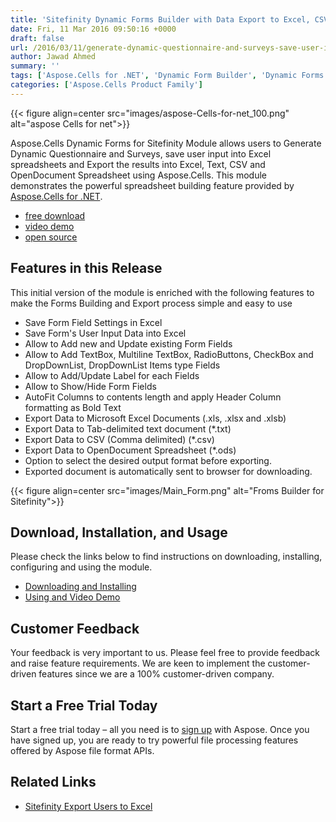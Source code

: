 ```yaml
---
title: 'Sitefinity Dynamic Forms Builder with Data Export to Excel, CSV, Text and OpenDocument Spreadsheet using Aspose.Cells for .NET'
date: Fri, 11 Mar 2016 09:50:16 +0000
draft: false
url: /2016/03/11/generate-dynamic-questionnaire-and-surveys-save-user-input-into-excel-spreahsheet-and-export-the-results-into-excel-text-csv-and-opendocument-spreadsheet-using-aspose.cells-forms-for-sitefinity/
author: Jawad Ahmed
summary: ''
tags: ['Aspose.Cells for .NET', 'Dynamic Form Builder', 'Dynamic Forms Builder for Sitefinity', 'Export Data to Excel or CSV', 'Export to CSV', 'Export to Excel', 'Export to OpenDocument Spreadsheet', 'Export to odt', 'Export to txt', 'SiteFinity']
categories: ['Aspose.Cells Product Family']
---
```




{{< figure align=center src="images/aspose-Cells-for-net_100.png" alt="aspose Cells for net">}}


Aspose.Cells Dynamic Forms for Sitefinity Module allows users to Generate Dynamic Questionnaire and Surveys, save user input into Excel spreadsheets and Export the results into Excel, Text, CSV and OpenDocument Spreadsheet using Aspose.Cells. This module demonstrates the powerful spreadsheet building feature provided by [Aspose.Cells for .NET][1].

*   [free download][2]
*   [video demo][3]
*   [open source][4]

## Features in this Release

This initial version of the module is enriched with the following features to make the Forms Building and Export process simple and easy to use

*   Save Form Field Settings in Excel
*   Save Form's User Input Data into Excel
*   Allow to Add new and Update existing Form Fields
*   Allow to Add TextBox, Multiline TextBox, RadioButtons, CheckBox and DropDownList, DropDownList Items type Fields
*   Allow to Add/Update Label for each Fields
*   Allow to Show/Hide Form Fields
*   AutoFit Columns to contents length and apply Header Column formatting as Bold Text
*   Export Data to Microsoft Excel Documents (.xls, .xlsx and .xlsb)
*   Export Data to Tab-delimited text document (\*.txt)
*   Export Data to CSV (Comma delimited) (\*.csv)
*   Export Data to OpenDocument Spreadsheet (\*.ods)
*   Option to select the desired output format before exporting.
*   Exported document is automatically sent to browser for downloading.



{{< figure align=center src="images/Main_Form.png" alt="Froms Builder for Sitefinity">}}


## Download, Installation, and Usage

Please check the links below to find instructions on downloading, installing, configuring and using the module.

*   [Downloading and Installing][5]
*   [Using and Video Demo][6]

## Customer Feedback

Your feedback is very important to us. Please feel free to provide feedback and raise feature requirements. We are keen to implement the customer-driven features since we are a 100% customer-driven company.

## Start a Free Trial Today

Start a free trial today – all you need is to [sign up][7] with Aspose. Once you have signed up, you are ready to try powerful file processing features offered by Aspose file format APIs.

## Related Links

*   [Sitefinity Export Users to Excel][8]




[1]: https://products.aspose.com/cells/net
[2]: https://docs.aspose.com/
[3]: https://docs.aspose.com/
[4]: https://downloads.aspose.com/total
[5]: https://docs.aspose.com/display/cellsnet/Aspose.Cells+Forms+for+Sitefinity#Aspose.CellsFormsforSitefinity-DownloadingandInstalling
[6]: http://docs.aspose.com/display/cellsnet/Aspose.Cells+Forms+for+Sitefinity#Aspose.CellsFormsforSitefinity-UsingandVideoDemo
[7]: https://id.containerize.com/signup?signin=820771f459adfc6347999f7e143f13c2
[8]: https://blog.aspose.com/2015/11/21/sitefinity-export-users-to-excel-text-csv-and-openoffice-spreadsheet-using-aspose.cells/




